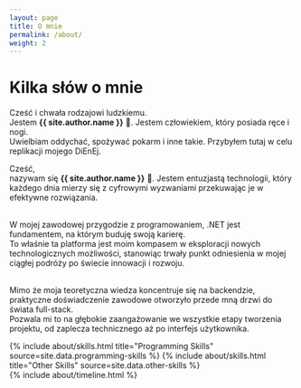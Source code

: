 ```yaml
---
layout: page
title: O mnie
permalink: /about/
weight: 2
---
```


# **Kilka słów o mnie**

Cześć i chwała rodzajowi ludzkiemu. <br>
Jestem **{{ site.author.name }}** :wave:. Jestem człowiekiem, który posiada ręce i nogi. <br>
Uwielbiam oddychać, spożywać pokarm i inne takie. Przybyłem tutaj w celu replikacji mojego DiEnEj. <br>


Cześć, <br>
nazywam się **{{ site.author.name }}** :wave:. Jestem entuzjastą technologii, który każdego dnia mierzy się z cyfrowymi wyzwaniami przekuwając je w efektywne rozwiązania. <br><br>

W mojej zawodowej przygodzie z programowaniem, .NET jest fundamentem, na którym buduję swoją karierę. <br>
To właśnie ta platforma jest moim kompasem w eksploracji nowych technologicznych możliwości, stanowiąc trwały punkt odniesienia w mojej ciągłej podróży po świecie innowacji i rozwoju. <br> <br>

Mimo że moja teoretyczna wiedza koncentruje się na backendzie, praktyczne doświadczenie zawodowe otworzyło przede mną drzwi do świata full-stack. <br> 
Pozwala mi to na głębokie zaangażowanie we wszystkie etapy tworzenia projektu, od zaplecza technicznego aż po interfejs użytkownika. <br>

<div class="row">
{% include about/skills.html title="Programming Skills" source=site.data.programming-skills %}
{% include about/skills.html title="Other Skills" source=site.data.other-skills %}
</div>

<div class="row">
{% include about/timeline.html %}
</div>